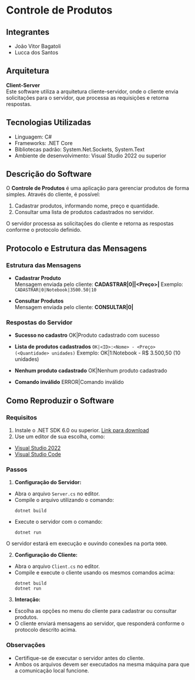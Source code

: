 # Controle de Produtos

## Integrantes
- João Vitor Bagatoli
- Lucca dos Santos

## Arquitetura
**Client-Server**  
Este software utiliza a arquitetura cliente-servidor, onde o cliente envia solicitações para o servidor, que processa as requisições e retorna respostas.

## Tecnologias Utilizadas
- Linguagem: C#
- Frameworks: .NET Core
- Bibliotecas padrão: System.Net.Sockets, System.Text
- Ambiente de desenvolvimento: Visual Studio 2022 ou superior

## Descrição do Software
O **Controle de Produtos** é uma aplicação para gerenciar produtos de forma simples. Através do cliente, é possível:
1. Cadastrar produtos, informando nome, preço e quantidade.
2. Consultar uma lista de produtos cadastrados no servidor.

O servidor processa as solicitações do cliente e retorna as respostas conforme o protocolo definido.

## Protocolo e Estrutura das Mensagens

### Estrutura das Mensagens

- **Cadastrar Produto**  
Mensagem enviada pelo cliente:
**CADASTRAR|0|<Nome do Produto>|<Preço>|<Quantidade>**
Exemplo: `CADASTRAR|0|Notebook|3500.50|10`

- **Consultar Produtos**  
Mensagem enviada pelo cliente:
**CONSULTAR|0|**

### Respostas do Servidor

- **Sucesso no cadastro**
OK|Produto cadastrado com sucesso

- **Lista de produtos cadastrados**
`OK|<ID>:<Nome> - <Preço> (<Quantidade> unidades)`
Exemplo: OK|1:Notebook - R$ 3.500,50 (10 unidades)

- **Nenhum produto cadastrado**
OK|Nenhum produto cadastrado

- **Comando inválido**
ERROR|Comando inválido


## Como Reproduzir o Software

### Requisitos
1. Instale o .NET SDK 6.0 ou superior. [Link para download](https://dotnet.microsoft.com/download)
2. Use um editor de sua escolha, como:
 - [Visual Studio 2022](https://visualstudio.microsoft.com/)
 - [Visual Studio Code](https://code.visualstudio.com/)

### Passos
1. **Configuração do Servidor:**
 - Abra o arquivo `Server.cs` no editor.
 - Compile o arquivo utilizando o comando:
   ```
   dotnet build
   ```
 - Execute o servidor com o comando:
   ```
   dotnet run
   ```
 O servidor estará em execução e ouvindo conexões na porta `9000`.

2. **Configuração do Cliente:**
 - Abra o arquivo `Client.cs` no editor.
 - Compile e execute o cliente usando os mesmos comandos acima:
   ```
   dotnet build
   dotnet run
   ```

3. **Interação:**
 - Escolha as opções no menu do cliente para cadastrar ou consultar produtos.
 - O cliente enviará mensagens ao servidor, que responderá conforme o protocolo descrito acima.

### Observações
- Certifique-se de executar o servidor antes do cliente.
- Ambos os arquivos devem ser executados na mesma máquina para que a comunicação local funcione.

